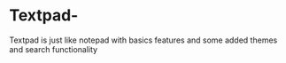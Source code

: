 # Textpad-
Textpad is just like notepad with basics features
and some added themes and search functionality 
